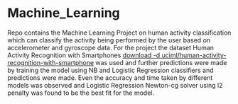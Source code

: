 # Machine_Learning
Repo contains the Machine Learning Project on human activity classification which can classify the activity being performed by the user based on accelerometer and gyroscope data.
For the project the dataset Human Activity Recognition with Smartphones [download -d uciml/human-activity-recognition-with-smartphone](https://www.kaggle.com/datasets/uciml/human-activity-recognition-with-smartphones) was used and further predictions were made by training the model using NB and Logistic Regression classifiers and predictions were made. Even the accuracy and time taken by different models was observed and Logistic Regression Newton-cg solver using l2 penalty was found to be the best fit for the model.
